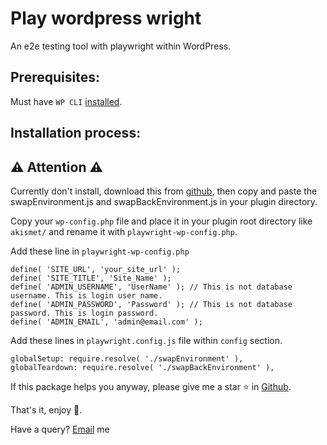 # Play wordpress wright
An e2e testing tool with playwright within WordPress.

## Prerequisites:

Must have `WP CLI` [installed](https://wp-cli.org/).

## Installation process:

## ⚠️️ Attention ⚠️

Currently don't install, download this from [github](https://github.com/RatulHasan/play-wordpress-wright), then copy and paste the swapEnvironment.js and swapBackEnvironment.js in your plugin directory. 

Copy your `wp-config.php` file and place it in your plugin root directory like `akismet/` and rename it with `playwright-wp-config.php`.

Add these line in `playwright-wp-config.php`
```
define( 'SITE_URL', 'your_site_url' ); 
define( 'SITE_TITLE', 'Site_Name' );
define( 'ADMIN_USERNAME', 'UserName' ); // This is not database username. This is login user name.
define( 'ADMIN_PASSWORD', 'Password' ); // This is not database password. This is login password.
define( 'ADMIN_EMAIL', 'admin@email.com' );
```

Add these lines in `playwright.config.js` file within `config` section.
```
globalSetup: require.resolve( './swapEnvironment' ),
globalTeardown: require.resolve( './swapBackEnvironment' ),
```

If this package helps you anyway, please give me a star ⭐ in [Github](https://github.com/RatulHasan/play-wordpress-wright).

That's it, enjoy 🎉.

Have a query? <a href="mailto:ratuljh@gmail.com">Email</a> me
